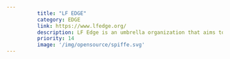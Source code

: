 ```yaml
---
          title: "LF EDGE"
          category: EDGE
          link: https://www.lfedge.org/
          description: LF Edge is an umbrella organization that aims to establish an open, interoperable framework for edge computing independent of hardware, silicon, cloud, or operating system.
          priority: 14
          image: '/img/opensource/spiffe.svg'
---
```

          
